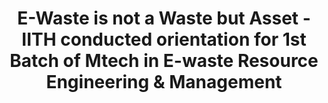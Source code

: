 ---
layout: post
title: E-Waste is not a Waste but Asset - IITH conducted orientation for 1st Batch of Mtech in E-waste Resource Engineering & Management
event_date: 01-09-2020
categories: pressrelease
link: Press Release - E-Waste is not a Waste but Asset - IITH conducted orientation for 1st Batch of Mtech in E-waste Resource Engineering & Management-F-01-09-2020.pdf
---
